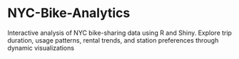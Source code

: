 # NYC-Bike-Analytics
Interactive analysis of NYC bike-sharing data using R and Shiny. Explore trip duration, usage patterns, rental trends, and station preferences through dynamic visualizations
